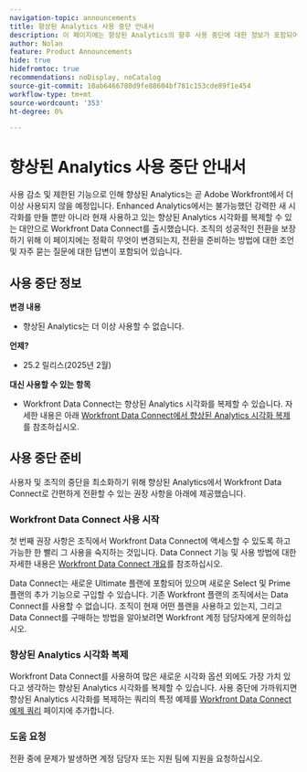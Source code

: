 ```yaml
---
navigation-topic: announcements
title: 향상된 Analytics 사용 중단 안내서
description: 이 페이지에는 향상된 Analytics의 향후 사용 중단에 대한 정보가 포함되어 있습니다.
author: Nolan
feature: Product Announcements
hide: true
hidefromtoc: true
recommendations: noDisplay, noCatalog
source-git-commit: 10ab6466780d9fe88604bf781c153cde89f1e454
workflow-type: tm+mt
source-wordcount: '353'
ht-degree: 0%

---
```


# 향상된 Analytics 사용 중단 안내서

사용 감소 및 제한된 기능으로 인해 향상된 Analytics는 곧 Adobe Workfront에서 더 이상 사용되지 않을 예정입니다. Enhanced Analytics에서는 불가능했던 강력한 새 시각화를 만들 뿐만 아니라 현재 사용하고 있는 향상된 Analytics 시각화를 복제할 수 있는 대안으로 Workfront Data Connect를 출시했습니다. 조직의 성공적인 전환을 보장하기 위해 이 페이지에는 정확히 무엇이 변경되는지, 전환을 준비하는 방법에 대한 조언 및 자주 묻는 질문에 대한 답변이 포함되어 있습니다.

## 사용 중단 정보

**변경 내용**

* 향상된 Analytics는 더 이상 사용할 수 없습니다.

**언제?**

* 25.2 릴리스(2025년 2월)

**대신 사용할 수 있는 항목**

* Workfront Data Connect는 향상된 Analytics 시각화를 복제할 수 있습니다. 자세한 내용은 아래 [Workfront Data Connect에서 향상된 Analytics 시각화 복제](#replicate-enhanced-analytics-visualizations-in-workfront-data-connect)를 참조하십시오.

## 사용 중단 준비

사용자 및 조직의 중단을 최소화하기 위해 향상된 Analytics에서 Workfront Data Connect로 간편하게 전환할 수 있는 권장 사항을 아래에 제공했습니다.

### Workfront Data Connect 사용 시작

첫 번째 권장 사항은 조직에서 Workfront Data Connect에 액세스할 수 있도록 하고 가능한 한 빨리 그 사용을 숙지하는 것입니다. Data Connect 기능 및 사용 방법에 대한 자세한 내용은 [Workfront Data Connect 개요](/help/quicksilver/reports-and-dashboards/data-lake/data-lake-overview.md)를 참조하십시오.

Data Connect는 새로운 Ultimate 플랜에 포함되어 있으며 새로운 Select 및 Prime 플랜의 추가 기능으로 구입할 수 있습니다. 기존 Workfront 플랜의 조직에서는 Data Connect를 사용할 수 없습니다. 조직이 현재 어떤 플랜을 사용하고 있는지, 그리고 Data Connect를 구매하는 방법을 알아보려면 Workfront 계정 담당자에게 문의하십시오.

### 향상된 Analytics 시각화 복제

Workfront Data Connect를 사용하여 많은 새로운 시각화 옵션 외에도 가장 가치 있다고 생각하는 향상된 Analytics 시각화를 복제할 수 있습니다. 사용 중단에 가까워지면 향상된 Analytics 시각화를 복제하는 쿼리의 특정 예제를 [Workfront Data Connect 예제 쿼리](/help/quicksilver/reports-and-dashboards/data-lake/basic-query-examples.md) 페이지에 추가합니다.

### 도움 요청

전환 중에 문제가 발생하면 계정 담당자 또는 지원 팀에 지원을 요청하십시오.

<!--
## FAQ

+++ Will I be able to continue using Enhanced Analytics after the deprecation?

No, it will be completely removed from the application.
+++

+++ What do I do if my organization is on a legacy Workfront plan but I want to use Data Connect?
Contact your account representative about moving to one of the new Workfront plans.

-->
